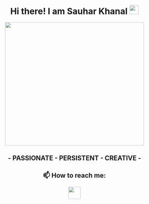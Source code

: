 <div align="center">
  <h1> Hi there! I am Sauhar Khanal <img src="https://media.giphy.com/media/Xzd3IrFzLskG3ermeJ/giphy.gif"  width="30px" /> </h1>

<!--
**sauhark/sauhark** is a ✨ _special_ ✨ repository because its `README.md` (this file) appears on your GitHub profile.

Here are some ideas to get you started:

- 🔭 I’m currently working on ...
- 🌱 I’m currently learning ...
- 👯 I’m looking to collaborate on ...
- 🤔 I’m looking for help with ...
- 💬 Ask me about ...
- 📫 How to reach me: ...
- 😄 Pronouns: ...
- ⚡ Fun fact: ...
-->


<img src="https://cdn.dribbble.com/userupload/22906166/file/original-ffcac8e074af7de5e6ac6db9873dff66.gif" height="405px" width="456px" />
<h2>- PASSIONATE - PERSISTENT - CREATIVE - </h2>
 
 <h2>📫 How to reach me:</h2>
 <a href="https://www.linkedin.com/in/sauhar-khanal-87b058199"><img src="https://1000logos.net/wp-content/uploads/2017/03/Color-of-the-LinkedIn-Logo.jpg" width="40" /></a>

</div>
